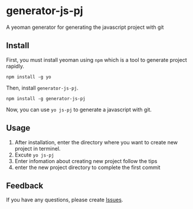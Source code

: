 # generator-js-pj

A yeoman generator for generating the javascript project with git

## Install

First, you must install yeoman using `npm` which is a tool to generate project rapidly.

```shell
npm install -g yo
```

Then, install `generator-js-pj`.

```shell
npm install -g generator-js-pj
```

Now, you can use ```yo js-pj``` to generate a javascript with git.

## Usage

1. After installation, enter the directory where you want to create new project in terminel. 
2. Excute ```yo js-pj```
3. Enter infomation about creating new project follow the tips
4. enter the new project directory to complete the first commit

## Feedback

If you have any questions, please create [Issues](https://github.com/yedaodao/generator-js-pj/issues).
